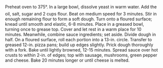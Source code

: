 Preheat oven to 375°. In a large bowl, dissolve yeast in warm water. Add the oil, salt, sugar and 2 cups flour. Beat on medium speed for 3 minutes. Stir in enough remaining flour to form a soft dough.
Turn onto a floured surface; knead until smooth and elastic, 6-8 minutes. Place in a greased bowl, turning once to grease top. Cover and let rest in a warm place for 10 minutes.
Meanwhile, combine sauce ingredients; set aside. Divide dough in half. On a floured surface, roll each portion into a 13-in. circle. Transfer to greased 12-in. pizza pans; build up edges slightly. Prick dough thoroughly with a fork.
Bake until lightly browned, 12-15 minutes. Spread sauce over hot crusts to within 2-in. of edges; top with sausage, mushrooms, green pepper and cheese. Bake 20 minutes longer or until cheese is melted.

